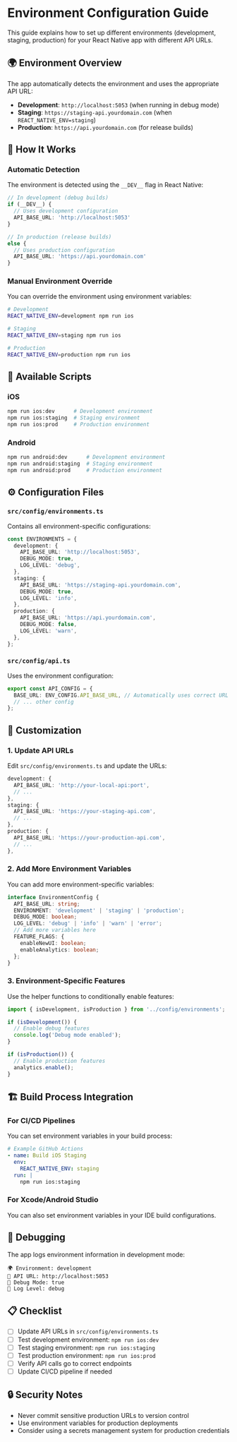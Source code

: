 # Environment Configuration Guide

This guide explains how to set up different environments (development, staging, production) for your React Native app with different API URLs.

## 🌍 Environment Overview

The app automatically detects the environment and uses the appropriate API URL:

- **Development**: `http://localhost:5053` (when running in debug mode)
- **Staging**: `https://staging-api.yourdomain.com` (when `REACT_NATIVE_ENV=staging`)
- **Production**: `https://api.yourdomain.com` (for release builds)

## 🚀 How It Works

### Automatic Detection

The environment is detected using the `__DEV__` flag in React Native:

```typescript
// In development (debug builds)
if (__DEV__) {
  // Uses development configuration
  API_BASE_URL: 'http://localhost:5053'
}

// In production (release builds)
else {
  // Uses production configuration
  API_BASE_URL: 'https://api.yourdomain.com'
}
```

### Manual Environment Override

You can override the environment using environment variables:

```bash
# Development
REACT_NATIVE_ENV=development npm run ios

# Staging
REACT_NATIVE_ENV=staging npm run ios

# Production
REACT_NATIVE_ENV=production npm run ios
```

## 📱 Available Scripts

### iOS
```bash
npm run ios:dev      # Development environment
npm run ios:staging  # Staging environment  
npm run ios:prod     # Production environment
```

### Android
```bash
npm run android:dev      # Development environment
npm run android:staging  # Staging environment
npm run android:prod     # Production environment
```

## ⚙️ Configuration Files

### `src/config/environments.ts`
Contains all environment-specific configurations:

```typescript
const ENVIRONMENTS = {
  development: {
    API_BASE_URL: 'http://localhost:5053',
    DEBUG_MODE: true,
    LOG_LEVEL: 'debug',
  },
  staging: {
    API_BASE_URL: 'https://staging-api.yourdomain.com',
    DEBUG_MODE: true,
    LOG_LEVEL: 'info',
  },
  production: {
    API_BASE_URL: 'https://api.yourdomain.com',
    DEBUG_MODE: false,
    LOG_LEVEL: 'warn',
  },
};
```

### `src/config/api.ts`
Uses the environment configuration:

```typescript
export const API_CONFIG = {
  BASE_URL: ENV_CONFIG.API_BASE_URL, // Automatically uses correct URL
  // ... other config
};
```

## 🔧 Customization

### 1. Update API URLs

Edit `src/config/environments.ts` and update the URLs:

```typescript
development: {
  API_BASE_URL: 'http://your-local-api:port',
  // ...
},
staging: {
  API_BASE_URL: 'https://your-staging-api.com',
  // ...
},
production: {
  API_BASE_URL: 'https://your-production-api.com',
  // ...
},
```

### 2. Add More Environment Variables

You can add more environment-specific variables:

```typescript
interface EnvironmentConfig {
  API_BASE_URL: string;
  ENVIRONMENT: 'development' | 'staging' | 'production';
  DEBUG_MODE: boolean;
  LOG_LEVEL: 'debug' | 'info' | 'warn' | 'error';
  // Add more variables here
  FEATURE_FLAGS: {
    enableNewUI: boolean;
    enableAnalytics: boolean;
  };
}
```

### 3. Environment-Specific Features

Use the helper functions to conditionally enable features:

```typescript
import { isDevelopment, isProduction } from '../config/environments';

if (isDevelopment()) {
  // Enable debug features
  console.log('Debug mode enabled');
}

if (isProduction()) {
  // Enable production features
  analytics.enable();
}
```

## 🏗️ Build Process Integration

### For CI/CD Pipelines

You can set environment variables in your build process:

```yaml
# Example GitHub Actions
- name: Build iOS Staging
  env:
    REACT_NATIVE_ENV: staging
  run: |
    npm run ios:staging
```

### For Xcode/Android Studio

You can also set environment variables in your IDE build configurations.

## 🐛 Debugging

The app logs environment information in development mode:

```
🌍 Environment: development
🔗 API URL: http://localhost:5053
🐛 Debug Mode: true
📝 Log Level: debug
```

## 📋 Checklist

- [ ] Update API URLs in `src/config/environments.ts`
- [ ] Test development environment: `npm run ios:dev`
- [ ] Test staging environment: `npm run ios:staging`
- [ ] Test production environment: `npm run ios:prod`
- [ ] Verify API calls go to correct endpoints
- [ ] Update CI/CD pipeline if needed

## 🔒 Security Notes

- Never commit sensitive production URLs to version control
- Use environment variables for production deployments
- Consider using a secrets management system for production credentials 